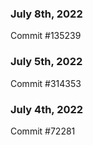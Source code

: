 ### July 8th, 2022

Commit #135239

### July 5th, 2022

Commit #314353


### July 4th, 2022

Commit #72281
